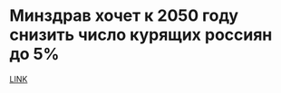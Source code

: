 # Минздрав хочет к 2050 году снизить число курящих россиян до 5%



[LINK](https://varlamov.ru/3240579.html)